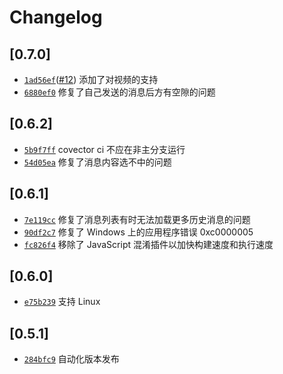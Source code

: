 # Changelog

## \[0.7.0]

- [`1ad56ef`](https://github.com/QPlugged/QPlugged/commit/1ad56ef8e82931bf1d0290289e9788095d2911e5)([#12](https://github.com/QPlugged/QPlugged/pull/12)) 添加了对视频的支持
- [`6880ef0`](https://github.com/QPlugged/QPlugged/commit/6880ef067871bfd0df1711f1e5cf1c943869ec84) 修复了自己发送的消息后方有空隙的问题

## \[0.6.2]

- [`5b9f7ff`](https://github.com/QPlugged/QPlugged/commit/5b9f7ff9f1295537be562f61426ce1291e89ae96) covector ci 不应在非主分支运行
- [`54d05ea`](https://github.com/QPlugged/QPlugged/commit/54d05eac81de250eb6ac488f29ec9b31c0d55435) 修复了消息内容选不中的问题

## \[0.6.1]

- [`7e119cc`](https://github.com/QPlugged/QPlugged/commit/7e119cc4bc13617c9ae0b5e36d371b5e2035c7e0) 修复了消息列表有时无法加载更多历史消息的问题
- [`90df2c7`](https://github.com/QPlugged/QPlugged/commit/90df2c75f8584882af7da7a44e5d018e12aeb6d1) 修复了 Windows 上的应用程序错误 0xc0000005
- [`fc826f4`](https://github.com/QPlugged/QPlugged/commit/fc826f4224292c498c89179ab75ad584c6b34577) 移除了 JavaScript 混淆插件以加快构建速度和执行速度

## \[0.6.0]

- [`e75b239`](https://github.com/QPlugged/QPlugged/commit/e75b2390916630cf08c7c5eae5f87141601df8d1) 支持 Linux

## \[0.5.1]

- [`284bfc9`](https://github.com/QPlugged/QPlugged/commit/284bfc9ae6654c990d18a88ac2fa638d018014db) 自动化版本发布
